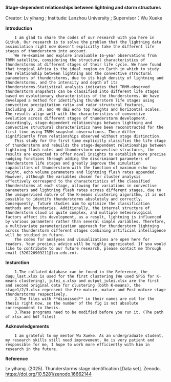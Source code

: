 **Stage-dependent relationships between lightning and storm structures**

Creator: Lv yihang  ;  Institude: Lanzhou University  ;  Supervisor：Wu Xueke

**Introduction**

  		I am glad to share the codes of our research with you here in GitHub. Our research is to solve the problem that the lightning data assimilation right now doesn't explicitly take the different life stages of thunderstorm into account. 
		We re-examine and explore invaluable 16-year observations from TRMM satellite, considering the structural characteristics of thunderstorms at different stages of their life cycle. We have found that tropical Africa is the ideal region on Earth in which to study the relationship between lightning and the convective structural parameters of thunderstorms, due to its high density of lightning and thunderstorms, and the intensity and depth of its thunderstorms.Statistical analysis indicates that TRMM-observed thunderstorm snapshots can be classified into different life stages based on evolutionary characteristics of the thunderstorms. We have developed a method for identifying thunderstorm life stages using convective precipitation ratio and radar structural features, including 20, 30, and 40 dBZ echo top heights and horizontal scales. The results align well with the characteristics of convective evolution across different stages of thunderstorm development. Accordingly, stage-dependent relationships between lightning and convective structural characteristics have been reconstructed for the first time using TRMM snapshot observations. These differ significantly from relationships observed without stage distinction.
	 	This study for the first time explicitly classifies the life stage of thunderstorm and rebuilds the stage-dependent relationships between lightning flash rates and thunderstorm convective structures, the results are expected to offer novel insights to establish more precise nudging functions through adding the discriminant parameters of thunderstorm life stages and greatly improve the simulation capabilities of thunderstorm with the function of maximum echo top height, echo volume parameters and lightning flash rates appended. However, although the variables chosen for cluster analysis effectively correspond to the characteristics of the classified thunderstorms at each stage, allowing for variations in convective parameters and lightning flash rates across different stages, due to the unsupervised nature of the K-means clustering algorithm, it is not possible to identify thunderstorms absolutely and correctly. Consequently, future studies aim to optimize the classification methods and boundaries. Additionally, the internal structure of thunderstorm cloud is quite complex, and multiple meteorological factors affect its development, as a result, lightning is influenced by various parameters rather than several simple variables. Therefore, a multivariate parameterization approach for thunderstorm lightning across thunderstorm different stages combining artificial intelligence will be studied in future.
	 	The codes for analyses and visualizations are open here for readers. Your precious advice will be highly appreicated. If you would like to contribute to our future research, please contact me through email (320220903211@lzu.edu.cn).
 					
**Insturction**

		1.The collated database can be found in the Reference, the duqu_last.xlsx is used for the first clustering (We used SPSS for K-means clustering), julei_x.xlsx and output_julei.xlsx are the first and second original data for clustering (both K-means), the stage1/2/3.xlsx represent the Pre-mature, mature and Post-mature stage thunderstorms respectively. 
		2.The files with **dismissed** in their names are not for the thesis right now, so the number of the fig is not absolute correspondent to thesis.
		3.These programs need to be modified before you run it. (The path of xlsx and hdf files)

**Acknowledgements**

		I am grateful to my mentor Wu Xueke. As an undergraduate student, my research skills still need improvement. He is very patient and responsible for me, I hope to work more efficiently with him in research in the future.

**Reference**

Lv yihang. (2025). Thunderstorms stage identification [Data set]. Zenodo. https://doi.org/10.5281/zenodo.16662144
